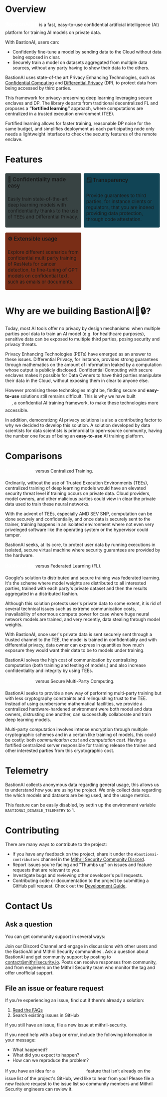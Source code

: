 <style>
    .header {
        color: red;
    }
    .bastionai{
        text-decoration: none;
        font-weight: 500; 
        color: #fff; 
        font-size: 16px;
        transition: all 0.1s ease;
    }
    .bastionai:hover {
        text-decoration: none;
        cursor: pointer;
        color: #C9D8E4;
    }

    .feature-card {
    background: #384343;
    margin: 8px 8px 8px 0;
    display:flex; 
    flex-direction: column; 
    padding: 2px 8px;  
    border-radius: 4px;
    }
    .feature-grid {
        display: grid; 
        grid-template-columns: repeat(auto-fit, minmax(250px, 1fr)); 
        margin-bottom: 15px;
    }
    .feature-title {
        font-weight: 600; font-size: 17px; margin: 8px 0;
    }
</style>
# Overview
<a href="https://github.com/mithril-security/bastionai.git" style="text-decoration: none; font-weight: 500; color: #fff; font-size: 18px">BastionAI🚀🔒</a> is a fast, easy-to-use confidential artificial intelligence (AI) platform for training AI models on private data.

With BastionAI, users can:

- Confidently fine-tune a model by sending data to the Cloud without data being exposed in clear.
- Securely train a model on datasets aggregated from multiple data sources, without any party having to show their data to the others.

BastionAI uses state-of-the art Privacy Enhancing Technologies, such as <a href="https://blog.mithrilsecurity.io/confidential-computing-explained-part-1-introduction/">Confidential Computing</a> and <a href="https://en.wikipedia.org/wiki/Differential_privacy">Differential Privacy</a> (DP), to protect data from being accessed by third parties. 

This framework for privacy-preserving deep learning leveraging secure enclaves and DP. The library departs from traditional decentralized FL and
proposes a **”fortified learning”** approach, where computations are centralized in a
trusted execution environment (TEE).

Fortified learning allows for faster training,
reasonable DP noise for the same budget, and simplifies deployment as each participating node only needs a lightweight interface to check the security features
of the remote enclave.

# Features
<div class="feature-grid">
    <div class="feature-card">
        <h4 class="feature-title">🔐 Confidentiality made easy</h4>
        <p style="font-size: 15px">Easily train state-of-the-art deep learning models with confidentiality thanks to the use of TEEs and Differential Privacy.</p>
    </div>
    <div style="background:#114455;" class="feature-card"> 
        <h4 class="feature-title">🪟 Transparency</h4>
        <p style="font-size: 15px">Provide guarantees to third parties, for instance clients or regulators, that you are indeed providing data protection, through code attestation.</p>
    </div>
    <div style="background:#792D16;" class="feature-card"> 
        <h4 class="feature-title">⚙️ Extensible usage</h4>
        <p style="font-size: 15px">Explore different scenarios from confidential multi party training of ResNets for cancer detection, to fine-tuning of GPT models on confidential text, such as emails or documents.</p>
    </div>
</div>

# Why are we building BastionAI🚀🔒?
Today, most AI tools offer no privacy by design mechanisms: when multiple parties pool data to train an AI model  (e.g. for healthcare purposes), sensitive data can be exposed to multiple third parties, posing security and privacy threats.

Privacy Enhancing Technologies (PETs) have emerged as an answer to these issues. Differential Privacy, for instance, provides strong guarantees through mathematics on the amount of information leaked by a computation whose output is publicly disclosed. Confidential Computing with secure enclaves makes it possible for Data Owners to have third parties manipulate their data in the Cloud, without exposing them in clear to anyone else.

However promising these technologies might be, finding secure and **easy-to-use** solutions still remains difficult. This is why we have built <a class="bastionai">BastionAI🚀🔒</a>, a confidential AI training framework, to make these technologies more accessible.

In addition, democratizng AI privacy solutions is also a contributing factor to why we decided to develop this solution. A solution developed by data scientists for data scientists is primordial to open-source community, having the number one focus of being an **easy-to-use** AI training platform.


# Comparisons

<p>
<a href="https://github.com/mithril-security/bastionai.git" class="bastionai">BastionAI🚀🔒</a> versus Centralized Training.
</p>
Ordinarily, without the use of Trusted Execution Environments (TEEs), centralized training of deep learning models would have an elevated security threat level if training occurs on private data. Cloud providers, model owners, and other malicious parties could view in clear the private data used to train these neural networks.

With the advent of TEEs, especially AMD SEV SNP, computation can be done securely and confidentially, and once data is securely sent to the trainer, training happens in an isolated environment where not even very priveleged software like the operating system or the hypervisor could tamper.

BastionAI seeks, at its core, to protect user data by running executions in isolated, secure virtual machine where security guarantees are provided by the hardware.

<p>
<a href="https://github.com/mithril-security/bastionai.git" class="bastionai">BastionAI🚀🔒</a> versus Federated Learning (FL).
</p>
Google's solution to distributed and secure training was federated learning. It's the scheme where model weights are distributed to all interested parties, trained with each party's private dataset and then the results aggregated in a distributed fashion. 

Although this solution protects user's private data to some extent, it is rid of several technical issues such as extreme communication costs, inavailability of enormous compute power for case where huge neural network models are trained, and very recently, data stealing through model weights. 

With BastionAI, once user's private data is sent securely sent through a trusted channel to the TEE, the model is trained in confidentiality and with differential privacy, data owner can express in quantities how much exposure they would want their data to be to models under training.

BastionAI solves the high cost of communication by centralizing computation (both training and testing of models,) and also increase confidentiality and integrity by using TEEs.

<p>
<a href="https://github.com/mithril-security/bastionai.git" class="bastionai">BastionAI🚀🔒</a> versus Secure Multi-Party Computing.
</p>
BastionAI seeks to provide a new way of performing multi-party training but with less cryptography constraints and relinquishing trust to the TEE. Instead of using cumbersome mathematical facilities, we provide a centralized hardware-hardened environment were both model and data owners, distrusting one another, can successfully collaborate and train deep learning models.

Multi-party computation involves intense encryption through multiple cryptographic schemes and in a certain like training of models, this could be costly: both _communication cost_ and _computation cost_. Having a fortified centralized server responsible for training release the trainer and other interested parties from this cryptographic cost. 

# Telemetry
BastionAI collects anonymous data regarding general usage, this allows us to understand how you are using the project. We only collect data regarding the which models and datasets are being used, and the usage metrics.

This feature can be easily disabled, by settin up the environment variable `BASTIONAI_DISABLE_TELEMETRY` to 1.

# Contributing
There are many ways to contribute to the project:

- If you have any feedback on the project, share it under the `#bastionai-contributors` channel in the [Mithril Security Community Discord](https://discord.gg/TxEHagpWd4).
- Report issues you're facing and "Thumbs up" on issues and feature requests that are relevant to you.
- Investigate bugs and reviewing other developer's pull requests.
- Contributing code or documentation to the project by submitting a GitHub pull request. Check out the [Development Guide](CONTRIBUTING.md).

# Contact Us
## Ask a question
You can get community support in several ways:

Join our Discord Channel and engage in discussions with other users and the BastionAI and Mithril Security communities .
Ask a question about BastionAI and get community support by posting to [contact@mithrilsecurity.io](mailto:contact@mithrilsecurity.io). Posts can receive responses from community, and from engineers on the Mithril Security team who monitor the tag and offer unofficial support.

## File an issue or feature request

If you’re experiencing an issue, find out if there’s already a solution:

1. [Read the FAQs](FAQs.md)
2. Search existing issues in GitHub

If you still have an issue, file a new issue at mithril-security.

If you need help with a bug or error, include the following information in your message:

- What happened?
- What did you expect to happen?
- How can we reproduce the problem?

If you have an idea for a <a href="https://github.com/mithril-security/bastionai.git" class="bastionai">BastionAI🚀🔒</a> feature that isn’t already on the issue list of the project's GitHub, we’d like to hear from you! Please file a new feature request to the issue list so community members and Mithril Security engineers can review it.